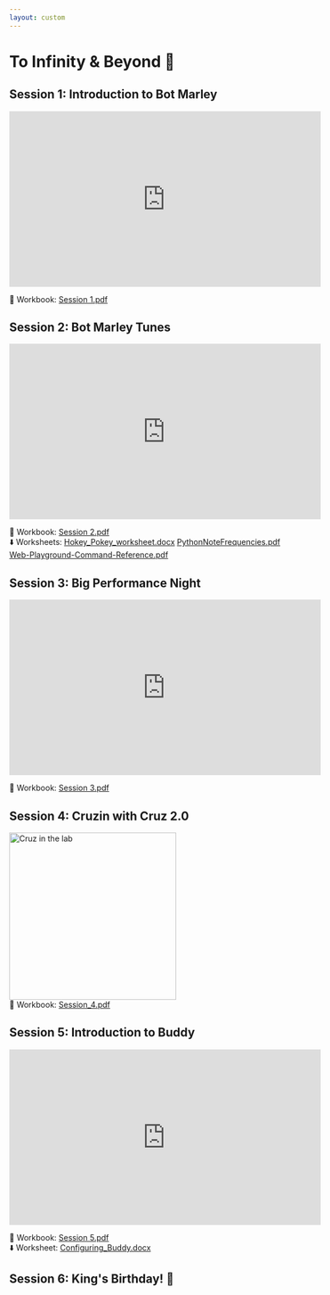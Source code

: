 ```yaml
---
layout: custom
---
```


# To Infinity & Beyond 🚀

## Session 1: Introduction to Bot Marley

<iframe width="560" height="315" src="https://www.youtube.com/embed/zlPEyK1qVNY?si=WhgZCg7-ghiYIetW" title="YouTube video player" frameborder="0" allow="accelerometer; autoplay; clipboard-write; encrypted-media; gyroscope; picture-in-picture; web-share" referrerpolicy="strict-origin-when-cross-origin" allowfullscreen></iframe>

📓 Workbook: [Session 1.pdf](https://wucomputing-tga.github.io/levels/l5/Session_1.pdf)

## Session 2: Bot Marley Tunes

<iframe width="560" height="315" src="https://www.youtube.com/embed/D5TWAEn4X_Q?si=YmUylEUolmNXEOWA" title="YouTube video player" frameborder="0" allow="accelerometer; autoplay; clipboard-write; encrypted-media; gyroscope; picture-in-picture; web-share" referrerpolicy="strict-origin-when-cross-origin" allowfullscreen></iframe>

📓 Workbook: [Session 2.pdf](https://wucomputing-tga.github.io/levels/l5/Session_2.pdf) <br>
⬇️ Worksheets: [Hokey_Pokey_worksheet.docx](https://wucomputing-tga.github.io/levels/l5/Hokey_Pokey_worksheet.docx) 
[PythonNoteFrequencies.pdf](https://wucomputing-tga.github.io/levels/l5/PythonNoteFrequencies.pdf) 
[Web-Playground-Command-Reference.pdf](https://wucomputing-tga.github.io/levels/l5/Web-Playground-Command-Reference.pdf)

## Session 3: Big Performance Night

<iframe width="560" height="315" src="https://www.youtube.com/embed/JBrLXlAdQyY?si=1J11qqLOsb1zvGUm" title="YouTube video player" frameborder="0" allow="accelerometer; autoplay; clipboard-write; encrypted-media; gyroscope; picture-in-picture; web-share" referrerpolicy="strict-origin-when-cross-origin" allowfullscreen></iframe>

📓 Workbook: [Session 3.pdf](https://wucomputing-tga.github.io/levels/l5/Session_3.pdf) <br>

## Session 4: Cruzin with Cruz 2.0

<img src="https://wucomputing-tga.github.io/img/Cruzin_with_Cruz.png" alt="Cruz in the lab" width="300"><br>
📓 Workbook: [Session_4.pdf](https://wucomputing-tga.github.io/levels/Session_4.pdf)

## Session 5: Introduction to Buddy

<iframe width="560" height="315" src="https://www.youtube.com/embed/wFqIq8E_JPo?si=bdyr7M6pZevw-_Ds" title="YouTube video player" frameborder="0" allow="accelerometer; autoplay; clipboard-write; encrypted-media; gyroscope; picture-in-picture; web-share" referrerpolicy="strict-origin-when-cross-origin" allowfullscreen></iframe>

📓 Workbook: [Session 5.pdf](https://wucomputing-tga.github.io/levels/l5/Session_5.pdf) <br>
⬇️ Worksheet: [Configuring_Buddy.docx](https://wucomputing-tga.github.io/levels/l5/Configuring_Buddy.docx) 

## Session 6: King's Birthday! 🥳 
